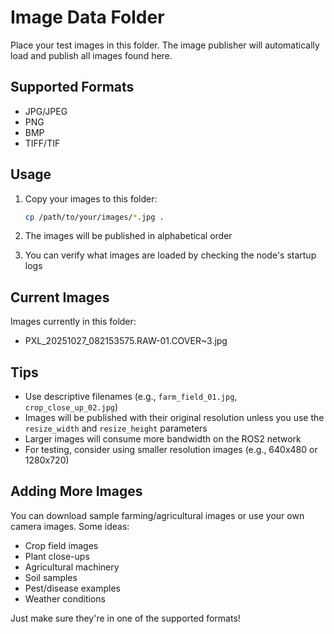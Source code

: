 # Image Data Folder

Place your test images in this folder. The image publisher will automatically load and publish all images found here.

## Supported Formats

- JPG/JPEG
- PNG
- BMP
- TIFF/TIF

## Usage

1. Copy your images to this folder:
   ```bash
   cp /path/to/your/images/*.jpg .
   ```

2. The images will be published in alphabetical order

3. You can verify what images are loaded by checking the node's startup logs

## Current Images

Images currently in this folder:
- PXL_20251027_082153575.RAW-01.COVER~3.jpg

## Tips

- Use descriptive filenames (e.g., `farm_field_01.jpg`, `crop_close_up_02.jpg`)
- Images will be published with their original resolution unless you use the `resize_width` and `resize_height` parameters
- Larger images will consume more bandwidth on the ROS2 network
- For testing, consider using smaller resolution images (e.g., 640x480 or 1280x720)

## Adding More Images

You can download sample farming/agricultural images or use your own camera images. Some ideas:

- Crop field images
- Plant close-ups
- Agricultural machinery
- Soil samples
- Pest/disease examples
- Weather conditions

Just make sure they're in one of the supported formats!
